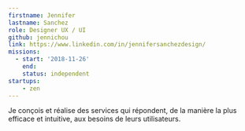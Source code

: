 ```yaml
---
firstname: Jennifer
lastname: Sanchez
role: Designer UX / UI
github: jennichou
link: https://www.linkedin.com/in/jennifersanchezdesign/
missions:
  - start: '2018-11-26'
    end:
    status: independent
startups:
    - zen
---
```


Je conçois et réalise des services qui répondent, de la manière la plus efficace et intuitive, aux besoins de leurs utilisateurs.
